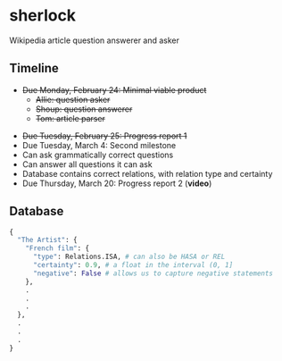 sherlock
========

Wikipedia article question answerer and asker

## Timeline
- ~~Due Monday, February 24: Minimal viable product~~
  * ~~Allie: question asker~~
  * ~~Shoup: question answerer~~
  * ~~Tom: article parser~~
* ~~Due Tuesday, February 25: Progress report 1~~
* Due Tuesday, March 4: Second milestone
 * Can ask grammatically correct questions
 * Can answer all questions it can ask
 * Database contains correct relations, with relation type and certainty
* Due Thursday, March 20: Progress report 2 (**video**)

## Database
```python
{
  "The Artist": {
    "French film": {
      "type": Relations.ISA, # can also be HASA or REL
      "certainty": 0.9, # a float in the interval (0, 1]
      "negative": False # allows us to capture negative statements
    },
    .
    .
    .
  },
  .
  .
  .
}
```
